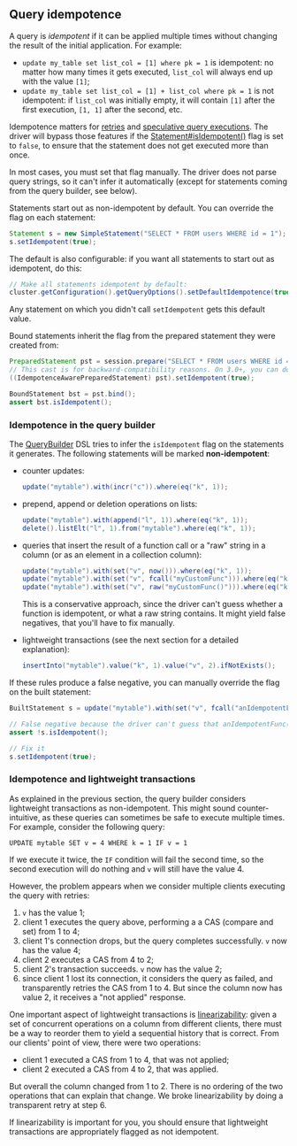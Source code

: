 <!--
Licensed to the Apache Software Foundation (ASF) under one
or more contributor license agreements.  See the NOTICE file
distributed with this work for additional information
regarding copyright ownership.  The ASF licenses this file
to you under the Apache License, Version 2.0 (the
"License"); you may not use this file except in compliance
with the License.  You may obtain a copy of the License at

  http://www.apache.org/licenses/LICENSE-2.0

Unless required by applicable law or agreed to in writing,
software distributed under the License is distributed on an
"AS IS" BASIS, WITHOUT WARRANTIES OR CONDITIONS OF ANY
KIND, either express or implied.  See the License for the
specific language governing permissions and limitations
under the License.
-->

## Query idempotence

A query is *idempotent* if it can be applied multiple times without changing the result of the initial application. For
example:

* `update my_table set list_col = [1] where pk = 1` is idempotent: no matter how many times it gets executed, `list_col`
  will always end up with the value `[1]`;
* `update my_table set list_col = [1] + list_col where pk = 1` is not idempotent: if `list_col` was initially empty,
  it will contain `[1]` after the first execution, `[1, 1]` after the second, etc.

Idempotence matters for [retries](../retries/) and [speculative query executions](../speculative_execution/). The driver
will bypass those features if the [Statement#isIdempotent()][isIdempotent] flag is set to `false`, to ensure that the
statement does not get executed more than once.

In most cases, you must set that flag manually. The driver does not parse query strings, so it can't infer it
automatically (except for statements coming from the query builder, see below).

Statements start out as non-idempotent by default. You can override the flag on each statement:

```java
Statement s = new SimpleStatement("SELECT * FROM users WHERE id = 1");
s.setIdempotent(true);
```

The default is also configurable: if you want all statements to start out as idempotent, do this:

```java
// Make all statements idempotent by default:
cluster.getConfiguration().getQueryOptions().setDefaultIdempotence(true);
```

Any statement on which you didn't call `setIdempotent` gets this default value.

Bound statements inherit the flag from the prepared statement they were created from:

```java
PreparedStatement pst = session.prepare("SELECT * FROM users WHERE id = ?");
// This cast is for backward-compatibility reasons. On 3.0+, you can do pst.setIdempotent(true) directly
((IdempotenceAwarePreparedStatement) pst).setIdempotent(true);

BoundStatement bst = pst.bind();
assert bst.isIdempotent();
```

### Idempotence in the query builder

The [QueryBuilder] DSL tries to infer the `isIdempotent` flag on the statements it generates. The following statements
will be marked **non-idempotent**:

* counter updates:

    ```java
    update("mytable").with(incr("c")).where(eq("k", 1));
    ```
* prepend, append or deletion operations on lists:

    ```java
    update("mytable").with(append("l", 1)).where(eq("k", 1));
    delete().listElt("l", 1).from("mytable").where(eq("k", 1));
    ```
* queries that insert the result of a function call or a "raw" string in a column (or as an element in a collection
  column):

    ```java
    update("mytable").with(set("v", now())).where(eq("k", 1));
    update("mytable").with(set("v", fcall("myCustomFunc"))).where(eq("k", 1));
    update("mytable").with(set("v", raw("myCustomFunc()"))).where(eq("k", 1));
    ```

    This is a conservative approach, since the driver can't guess whether a function is idempotent, or what a raw string
    contains. It might yield false negatives, that you'll have to fix manually.

* lightweight transactions (see the next section for a detailed explanation):

    ```java
    insertInto("mytable").value("k", 1).value("v", 2).ifNotExists();
    ```

If these rules produce a false negative, you can manually override the flag on the built statement:

```java
BuiltStatement s = update("mytable").with(set("v", fcall("anIdempotentFunc"))).where(eq("k", 1));

// False negative because the driver can't guess that anIdempotentFunc() is safe
assert !s.isIdempotent();

// Fix it
s.setIdempotent(true);
```


### Idempotence and lightweight transactions

As explained in the previous section, the query builder considers lightweight transactions as non-idempotent. This might
sound counter-intuitive, as these queries can sometimes be safe to execute multiple times. For example, consider the
following query:

```
UPDATE mytable SET v = 4 WHERE k = 1 IF v = 1
```

If we execute it twice, the `IF` condition will fail the second time, so the second execution will do nothing and `v`
will still have the value 4.

However, the problem appears when we consider multiple clients executing the query with retries:

1. `v` has the value 1;
2. client 1 executes the query above, performing a a CAS (compare and set) from 1 to 4;
3. client 1's connection drops, but the query completes successfully. `v` now has the value 4;
4. client 2 executes a CAS from 4 to 2;
5. client 2's transaction succeeds. `v` now has the value 2;
6. since client 1 lost its connection, it considers the query as failed, and transparently retries the CAS from 1 to 4.
   But since the column now has value 2, it receives a "not applied" response.

One important aspect of lightweight transactions is [linearizability]: given a set of concurrent operations on a column
from different clients, there must be a way to reorder them to yield a sequential history that is correct. From our
clients' point of view, there were two operations:

* client 1 executed a CAS from 1 to 4, that was not applied;
* client 2 executed a CAS from 4 to 2, that was applied.

But overall the column changed from 1 to 2. There is no ordering of the two operations that can explain that change. We
broke linearizability by doing a transparent retry at step 6.

If linearizability is important for you, you should ensure that lightweight transactions are appropriately flagged as
not idempotent.

[isIdempotent]:          http://docs.datastax.com/en/drivers/java/3.0/com/datastax/driver/core/Statement.html#isIdempotent--
[setDefaultIdempotence]: http://docs.datastax.com/en/drivers/java/3.0/com/datastax/driver/core/QueryOptions.html#setDefaultIdempotence-boolean-
[QueryBuilder]:          http://docs.datastax.com/en/drivers/java/3.0/com/datastax/driver/core/querybuilder/QueryBuilder.html

[linearizability]: https://en.wikipedia.org/wiki/Linearizability#Definition_of_linearizability
